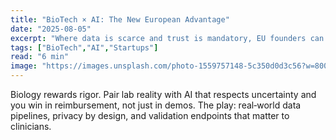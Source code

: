 ```yaml
---
title: "BioTech × AI: The New European Advantage"
date: "2025-08-05"
excerpt: "Where data is scarce and trust is mandatory, EU founders can actually move faster—if they design with regulators."
tags: ["BioTech","AI","Startups"]
read: "6 min"
image: "https://images.unsplash.com/photo-1559757148-5c350d0d3c56?w=800&h=600&fit=crop&crop=center"
---
```


Biology rewards rigor. Pair lab reality with AI that respects uncertainty and you win in reimbursement, not just in demos. The play: real‑world data pipelines, privacy by design, and validation endpoints that matter to clinicians.